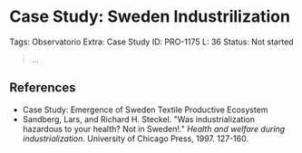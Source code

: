 # Case Study:  Sweden Industrilization

Tags: Observatorio
Extra: Case Study
ID: PRO-1175
L: 36
Status: Not started

> …

## References

- Case Study: Emergence of Sweden Textile Productive Ecosystem
- Sandberg, Lars, and Richard H. Steckel. "Was industrialization hazardous to your health? Not in Sweden!." *Health and welfare during industrialization*. University of Chicago Press, 1997. 127-160.